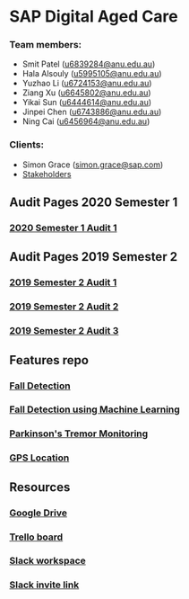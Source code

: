# SAP Digital Aged Care

### Team members:
* Smit Patel (u6839284@anu.edu.au)
* Hala Alsouly (u5995105@anu.edu.au) 
* Yuzhao Li (u6724153@anu.edu.au)
* Ziang Xu (u6645802@anu.edu.au)
* Yikai Sun (u6444614@anu.edu.au)
* Jinpei Chen (u6743886@anu.edu.au)
* Ning Cai (u6456964@anu.edu.au)

### Clients:
* Simon Grace (simon.grace@sap.com)
* [Stakeholders](https://drive.google.com/open?id=1xcZRBAM8WKJzAdR3uYg2QqyHmTnkFkIPEhA69GL9Yo0)

## Audit Pages 2020 Semester 1
### [2020 Semester 1 Audit 1](https://gitlab.cecs.anu.edu.au/u6743886/sap-digital-aged-care/blob/master/Audit_1.md)

## Audit Pages 2019 Semester 2
### [2019 Semester 2 Audit 1](https://gitlab.cecs.anu.edu.au/u6743886/sap-digital-aged-care/blob/master/Audit_1.md)
### [2019 Semester 2 Audit 2](https://gitlab.cecs.anu.edu.au/u6743886/sap-digital-aged-care/blob/master/Audit_2.md)
### [2019 Semester 2 Audit 3](https://gitlab.cecs.anu.edu.au/u6743886/sap-digital-aged-care/blob/master/Audit_3.md)

## Features repo
### [Fall Detection](https://github.com/ginpie/Fall-Detection)
### [Fall Detection using Machine Learning](https://github.com/ginpie/FallDetectionML)
### [Parkinson's Tremor Monitoring](https://gitlab.cecs.anu.edu.au/u6743886/sap-digital-aged-care/tree/master/DigitalAgedCare/shared/src/main/java/com/sap/shared)
### [GPS Location](https://gitlab.cecs.anu.edu.au/u6743886/sap-digital-aged-care/tree/master/DigitalAgedCare/shared/src/main/java/com/sap/shared)

## Resources
### [Google Drive](https://drive.google.com/drive/folders/1zLu37xGUlXDpCMVbtRykj2TJwudNY8HX?usp=sharing)

### [Trello board](https://trello.com/b/QgPn0RdV/sap-digital-aged-care)

### [Slack workspace](https://tl-s2-2019-aged-care.slack.com/)

### [Slack invite link](https://join.slack.com/t/tl-s2-2019-aged-care/shared_invite/enQtNzA4ODI5OTA4NTUwLTQwN2ZlZTQ0YzA2NjAzODBlZjlmZmRmZmZiMjVjNmUyNjkxZjE0M2I1MGJlZmYyYzBmZjdjZTBiYjk0YmI4OWQ)
